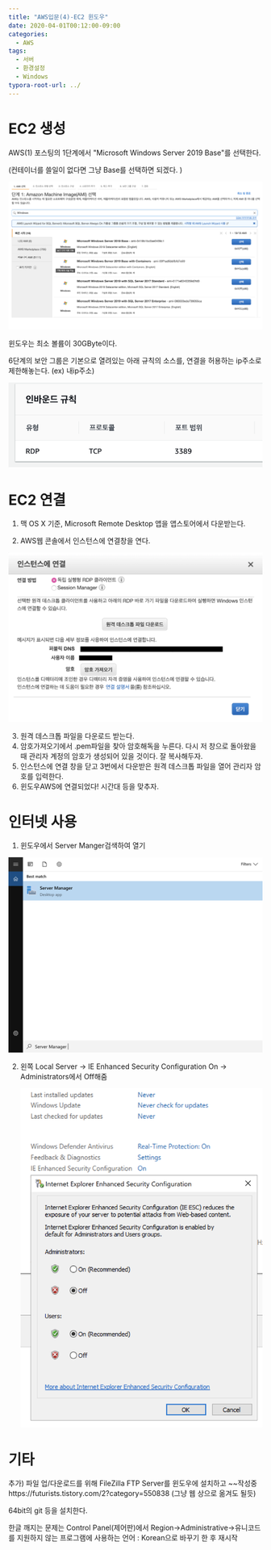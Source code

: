 ```yaml
---
title: "AWS입문(4)-EC2 윈도우"
date: 2020-04-01T00:12:00-09:00
categories:
  - AWS
tags:
  - 서버
  - 환경설정
  - Windows
typora-root-url: ../
---
```


# EC2 생성

AWS(1) 포스팅의 1단계에서 "Microsoft Windows Server 2019 Base"를 선택한다.

(컨테이너를 쓸일이 없다면 그냥 Base를 선택하면 되겠다. )

![2p](/assets/images/2020-04-04-AWS(4)/2.png)

윈도우는 최소 볼륨이 30GByte이다. 

6단계의 보안 그룹은 기본으로 열려있는 아래 규칙의 소스를, 연결을 허용하는 ip주소로 제한해놓는다. (ex) 내ip주소)

![스크린샷 2020-05-12 오후 7.32.24](/assets/images/2020-04-04-AWS(4)/3.png)

# EC2 연결

1. 맥 OS X 기준, Microsoft Remote Desktop 앱을 앱스토어에서 다운받는다.  

2. AWS웹 콘솔에서 인스턴스에 연결창을 연다.

![스크린샷 2020-05-12 오후 7.17.11](/assets/images/2020-04-04-AWS(4)/1.png)

3. 원격 데스크톱 파일을 다운로드 받는다.
4. 암호가져오기에서 .pem파일을 찾아 암호해독을 누른다. 다시 저 창으로 돌아왔을 때 관리자 계정의 암호가 생성되어 있을 것이다. 잘 복사해두자.
5. 인스턴스에 연결 창을 닫고 3번에서 다운받은 원격 데스크톱 파일을 열어 관리자 암호를 입력한다.
6. 윈도우AWS에 연결되었다! 시간대 등을 맞추자.

# 인터넷 사용

1. 윈도우에서 Server Manger검색하여 열기

![스크린샷 2020-05-12 오후 9.23.13](/assets/images/2020-04-04-AWS(4)/4.png)

2. 왼쪽 Local Server -> IE Enhanced Security Configuration On -> Administrators에서 Off해줌

    ![스크린샷 2020-05-13 오전 12.04.04](/assets/images/2020-04-04-AWS(4)/5.png)

    

    

    
    
# 기타

추가) 파일 업/다운로드를 위해 FileZilla FTP Server를 윈도우에 설치하고 ~~작성중https://futurists.tistory.com/2?category=550838 (그냥 웹 상으로 옮겨도 될듯)

64bit의 git 등을 설치한다. 

한글 깨지는 문제는 Control Panel(제어판)에서 Region->Administrative->유니코드를 지원하지 않는 프로그램에 사용하는 언어 : Korean으로 바꾸기 한 후 재시작

​     

